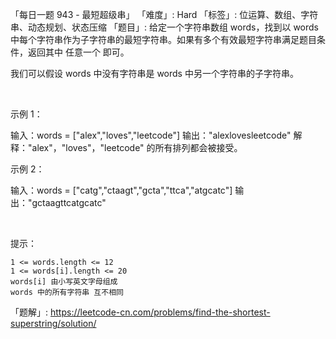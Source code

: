 「每日一题 943 - 最短超级串」
「难度」: Hard
「标签」: 位运算、数组、字符串、动态规划、状态压缩
「题目」: 给定一个字符串数组 words，找到以 words 中每个字符串作为子字符串的最短字符串。如果有多个有效最短字符串满足题目条件，返回其中 任意一个 即可。

我们可以假设 words 中没有字符串是 words 中另一个字符串的子字符串。

 

示例 1：

输入：words = ["alex","loves","leetcode"]
输出："alexlovesleetcode"
解释："alex"，"loves"，"leetcode" 的所有排列都会被接受。

示例 2：

输入：words = ["catg","ctaagt","gcta","ttca","atgcatc"]
输出："gctaagttcatgcatc"

 

提示：


	1 <= words.length <= 12
	1 <= words[i].length <= 20
	words[i] 由小写英文字母组成
	words 中的所有字符串 互不相同



「题解」: https://leetcode-cn.com/problems/find-the-shortest-superstring/solution/